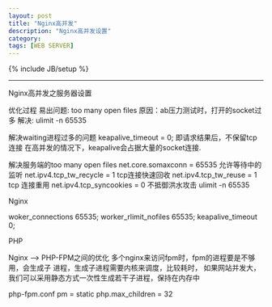 ```yaml
---
layout: post
title: "Nginx高并发"
description: "Nginx高并发设置"
category: 
tags: [WEB SERVER]
---
```

{% include JB/setup %}


---

Nginx高并发之服务器设置

优化过程
易出问题: too many open files
原因：ab压力测试时，打开的socket过多
解决: ulimit -n 65535

解决waiting进程过多的问题
keapalive_timeout = 0;
即请求结果后，不保留tcp连接
在高并发的情况下，keapalive会占据大量的socket连接.


解决服务端的too many open files
net.core.somaxconn = 65535 允许等待中的监听
net.ipv4.tcp_tw_recycle = 1  tcp连接快速回收
net.ipv4.tcp_tw_reuse   = 1  tcp 连接重用
net.ipv4.tcp_syncookies = 0 不抵御洪水攻击
ulimit -n 65535

Nginx

woker_connections 65535;
worker_rlimit_nofiles 65535;
keapalive_timeout 0;


PHP

Nginx --> PHP-FPM之间的优化
多个nginx来访问fpm时，fpm的进程要是不够用，会生成子
进程，生成子进程需要内核来调度，比较耗时，
如果网站并发大，
我们可以采用静态方式一次性生成若干子进程，保持在内存中

php-fpm.conf
pm = static
php.max_children = 32


